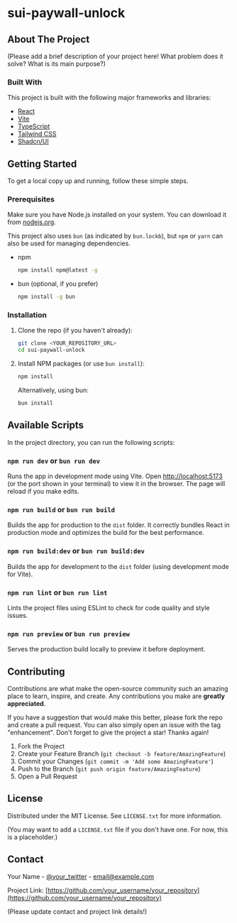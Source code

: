 # sui-paywall-unlock

## About The Project

(Please add a brief description of your project here! What problem does it solve? What is its main purpose?)

### Built With

This project is built with the following major frameworks and libraries:

*   [React](https://reactjs.org/)
*   [Vite](https://vitejs.dev/)
*   [TypeScript](https://www.typescriptlang.org/)
*   [Tailwind CSS](https://tailwindcss.com/)
*   [Shadcn/UI](https://ui.shadcn.com/)

## Getting Started

To get a local copy up and running, follow these simple steps.

### Prerequisites

Make sure you have Node.js installed on your system. You can download it from [nodejs.org](https://nodejs.org/).

This project also uses `bun` (as indicated by `bun.lockb`), but `npm` or `yarn` can also be used for managing dependencies.

*   npm
    ```sh
    npm install npm@latest -g
    ```
*   bun (optional, if you prefer)
    ```sh
    npm install -g bun
    ```

### Installation

1.  Clone the repo (if you haven't already):
    ```sh
    git clone <YOUR_REPOSITORY_URL>
    cd sui-paywall-unlock
    ```
2.  Install NPM packages (or use `bun install`):
    ```sh
    npm install
    ```
    Alternatively, using bun:
    ```sh
    bun install
    ```

## Available Scripts

In the project directory, you can run the following scripts:

### `npm run dev` or `bun run dev`

Runs the app in development mode using Vite.
Open [http://localhost:5173](http://localhost:5173) (or the port shown in your terminal) to view it in the browser.
The page will reload if you make edits.

### `npm run build` or `bun run build`

Builds the app for production to the `dist` folder.
It correctly bundles React in production mode and optimizes the build for the best performance.

### `npm run build:dev` or `bun run build:dev`

Builds the app for development to the `dist` folder (using development mode for Vite).

### `npm run lint` or `bun run lint`

Lints the project files using ESLint to check for code quality and style issues.

### `npm run preview` or `bun run preview`

Serves the production build locally to preview it before deployment.

## Contributing

Contributions are what make the open-source community such an amazing place to learn, inspire, and create. Any contributions you make are **greatly appreciated**.

If you have a suggestion that would make this better, please fork the repo and create a pull request. You can also simply open an issue with the tag "enhancement".
Don't forget to give the project a star! Thanks again!

1.  Fork the Project
2.  Create your Feature Branch (`git checkout -b feature/AmazingFeature`)
3.  Commit your Changes (`git commit -m 'Add some AmazingFeature'`)
4.  Push to the Branch (`git push origin feature/AmazingFeature`)
5.  Open a Pull Request

## License

Distributed under the MIT License. See `LICENSE.txt` for more information.

(You may want to add a `LICENSE.txt` file if you don't have one. For now, this is a placeholder.)

## Contact

Your Name - [@your_twitter](https://twitter.com/your_twitter) - email@example.com

Project Link: [https://github.com/your_username/your_repository](https://github.com/your_username/your_repository)

(Please update contact and project link details!)
